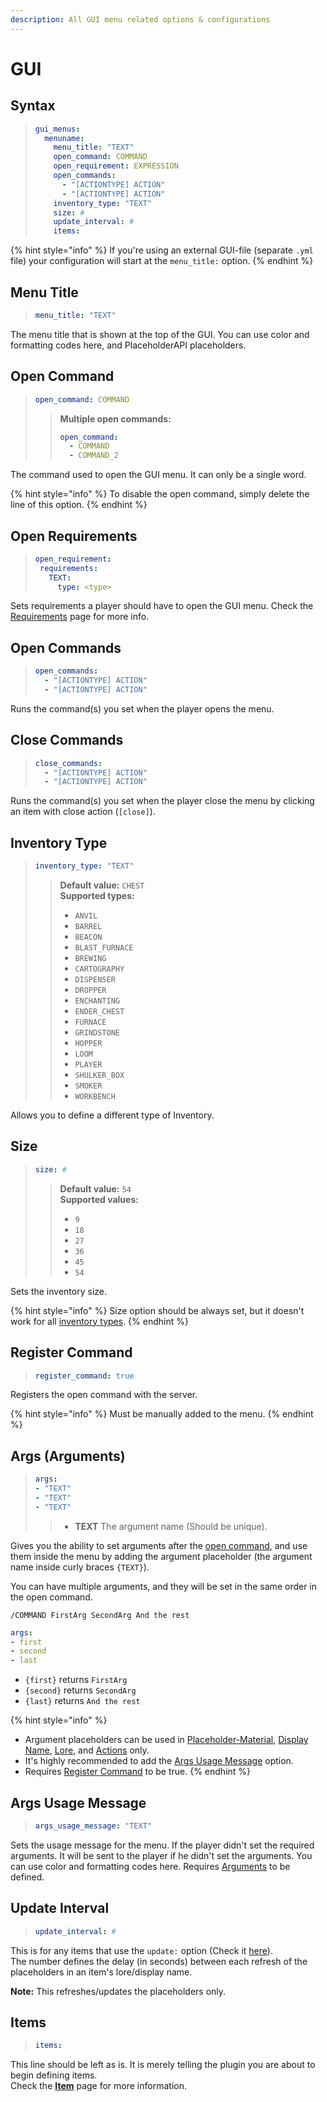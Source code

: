 ```yaml
---
description: All GUI menu related options & configurations
---
```


# GUI

## Syntax

> ```yaml
> gui_menus:
>   menuname:
>     menu_title: "TEXT"
>     open_command: COMMAND
>     open_requirement: EXPRESSION
>     open_commands:
>       - "[ACTIONTYPE] ACTION"
>       - "[ACTIONTYPE] ACTION"
>     inventory_type: "TEXT"
>     size: #
>     update_interval: #
>     items:
> ```

{% hint style="info" %}
If you're using an external GUI-file \(separate `.yml` file\) your configuration will start at the `menu_title:` option.
{% endhint %}

## Menu Title

> ```yaml
> menu_title: "TEXT"
> ```

The menu title that is shown at the top of the GUI. You can use color and formatting codes here, and PlaceholderAPI placeholders.

## Open Command

> ```yaml
> open_command: COMMAND
> ```
>
> > **Multiple open commands:**
> >
> > ```yaml
> > open_command:
> >   - COMMAND
> >   - COMMAND_2
> > ```

The command used to open the GUI menu. It can only be a single word.

{% hint style="info" %}
To disable the open command, simply delete the line of this option.
{% endhint %}

## Open Requirements

> ```yaml
> open_requirement:
>  requirements:
>    TEXT:
>      type: <type>
> ```

Sets requirements a player should have to open the GUI menu. Check the [Requirements](requirements.md) page for more info.

## Open Commands

> ```yaml
> open_commands:
>   - "[ACTIONTYPE] ACTION"
>   - "[ACTIONTYPE] ACTION"
> ```

Runs the command\(s\) you set when the player opens the menu.

## Close Commands

> ```yaml
> close_commands:
>   - "[ACTIONTYPE] ACTION"
>   - "[ACTIONTYPE] ACTION"
> ```

Runs the command\(s\) you set when the player close the menu by clicking an item with close action \(`[close]`\).

## Inventory Type

> ```yaml
> inventory_type: "TEXT"
> ```
>
> > **Default value:** `CHEST`  
> > **Supported types:**
> >
> > * `ANVIL`
> > * `BARREL`
> > * `BEACON`
> > * `BLAST_FURNACE`
> > * `BREWING`
> > * `CARTOGRAPHY`
> > * `DISPENSER`
> > * `DROPPER`
> > * `ENCHANTING`
> > * `ENDER_CHEST`
> > * `FURNACE`
> > * `GRINDSTONE`
> > * `HOPPER`
> > * `LOOM`
> > * `PLAYER`
> > * `SHULKER_BOX`
> > * `SMOKER`
> > * `WORKBENCH`

Allows you to define a different type of Inventory.

## Size

> ```yaml
> size: #
> ```
>
> > **Default value:** `54`  
> > **Supported values:**
> >
> > * `9`
> > * `18`
> > * `27`
> > * `36`
> > * `45`
> > * `54`

Sets the inventory size.

{% hint style="info" %}
Size option should be always set, but it doesn't work for all [inventory types](gui.md#inventory-type).
{% endhint %}

## Register Command

> ```yaml
> register_command: true
> ```

Registers the open command with the server.

{% hint style="info" %}
Must be manually added to the menu.
{% endhint %}

## Args \(Arguments\) <a id="args"></a>

> ```yaml
> args:
> - "TEXT"
> - "TEXT"
> - "TEXT"
> ```
>
> > * **TEXT** The argument name \(Should be unique\).

Gives you the ability to set arguments after the [open command](gui.md#open-command), and use them inside the menu by adding the argument placeholder \(the argument name inside curly braces `{TEXT}`\).

You can have multiple arguments, and they will be set in the same order in the open command.

```text
/COMMAND FirstArg SecondArg And the rest
```

```yaml
args:
- first
- second
- last
```

* `{first}` returns `FirstArg`
* `{second}` returns `SecondArg`
* `{last}` returns `And the rest`

{% hint style="info" %}
* Argument placeholders can be used in [Placeholder-Material](item.md#material), [Display Name](item.md#display-name), [Lore](item.md#lore), and [Actions](item.md#shift-left-middle-right-click-commands) only.
* It's highly recommended to add the [Args Usage Message](gui.md#args-usage-message) option.
* Requires [Register Command](gui.md#register-command) to be true.
{% endhint %}

## Args Usage Message

> ```yaml
> args_usage_message: "TEXT"
> ```

Sets the usage message for the menu. If the player didn't set the required arguments. It will be sent to the player if he didn't set the arguments. You can use color and formatting codes here. Requires [Arguments](gui.md#args) to be defined.

## Update Interval

> ```yaml
> update_interval: #
> ```

This is for any items that use the `update:` option \(Check it [here](item.md#update)\).  
The number defines the delay \(in seconds\) between each refresh of the placeholders in an item's lore/display name.

**Note:** This refreshes/updates the placeholders only.

## Items

> ```yaml
> items:
> ```

This line should be left as is. It is merely telling the plugin you are about to begin defining items.  
Check the [**Item**](item.md) page for more information.

